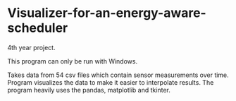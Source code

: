 # Visualizer-for-an-energy-aware-scheduler
4th year project.

This program can only be run with Windows.

Takes data from 54 csv files which contain sensor measurements over time.
Program visualizes the data to make it easier to interpolate results. The program heavily uses the pandas, matplotlib and tkinter.
